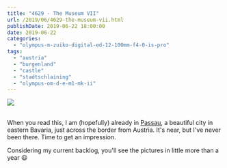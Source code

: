 ```yaml
---
title: "4629 - The Museum VII"
url: /2019/06/4629-the-museum-vii.html
publishDate: 2019-06-22 18:00:00
date: 2019-06-22
categories: 
  - "olympus-m-zuiko-digital-ed-12-100mm-f4-0-is-pro"
tags: 
  - "austria"
  - "burgenland"
  - "castle"
  - "stadtschlaining"
  - "olympus-om-d-e-m1-mk-ii"
---
```

<div class="container">
<div class="center"><a target="_blank" href="https://d25zfm9zpd7gm5.cloudfront.net/1200x1200/2018/20180402_115535_lr.jpg"><img class="webfeedsFeaturedVisual" src="https://d25zfm9zpd7gm5.cloudfront.net/0600x0600/2018/20180402_115535_lr.jpg" /></a></div>
</div>
<br />

When you read this, I am (hopefully) already in
[Passau](https://en.wikipedia.org/wiki/Passau), a beautiful city in
eastern Bavaria, just across the border from Austria. It's near, but
I've never been there. Time to get an impression.

Considering my current backlog, you'll see the pictures in little
more than a year :smiley: